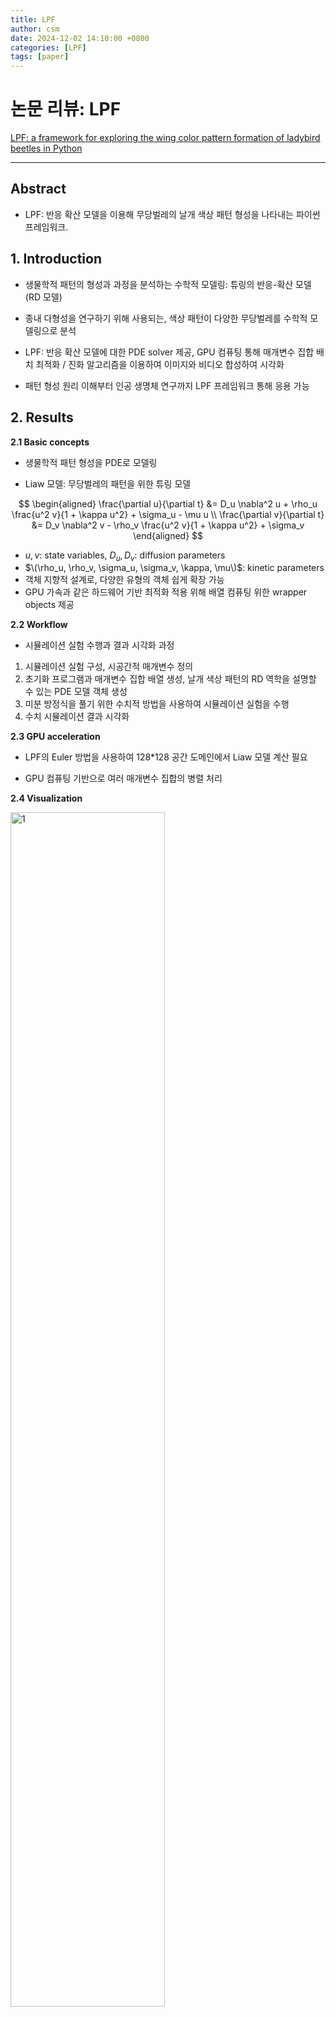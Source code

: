 ```yaml
---
title: LPF
author: csm
date: 2024-12-02 14:10:00 +0800
categories: [LPF]
tags: [paper]
---
```


# 논문 리뷰: LPF

[LPF: a framework for exploring the wing color pattern formation of ladybird beetles in Python](https://doi.org/10.1093/bioinformatics/btad430)


---
## Abstract

- LPF: 반응 확산 모델을 이용해 무당벌레의 날개 색상 패턴 형성을 나타내는 파이썬 프레임워크.  
             
## 1. Introduction    

- 생물학적 패턴의 형성과 과정을 분석하는 수학적 모델링: 튜링의 반응-확산 모델(RD 모델)  

- 종내 다형성을 연구하기 위해 사용되는, 색상 패턴이 다양한 무당벌레를 수학적 모델링으로 분석  

- LPF: 반응 확산 모델에 대한 PDE solver 제공, GPU 컴퓨팅 통해 매개변수 집합 배치 최적화 / 진화 알고리즘을 이용하여 이미지와 비디오 합성하여 시각화   

- 패턴 형성 원리 이해부터 인공 생명체 연구까지 LPF 프레임워크 통해 응용 가능  

## 2. Results

**2.1 Basic concepts**  
- 생물학적 패턴 형성을 PDE로 모델링  

- Liaw 모델: 무당벌레의 패턴을 위한 튜링 모델
  
$$
\begin{aligned}
\frac{\partial u}{\partial t} &= D_u \nabla^2 u + \rho_u \frac{u^2 v}{1 + \kappa u^2} + \sigma_u - \mu u \\
\frac{\partial v}{\partial t} &= D_v \nabla^2 v - \rho_v \frac{u^2 v}{1 + \kappa u^2} + \sigma_v
\end{aligned}
$$

-   $u, v$: state variables, $D_u, D_v$: diffusion parameters  
-   $\(\rho_u, \rho_v, \sigma_u, \sigma_v, \kappa, \mu\)$: kinetic parameters  
- 객체 지향적 설계로, 다양한 유형의 객체 쉽게 확장 가능  
- GPU 가속과 같은 하드웨어 기반 최적화 적용 위해 배열 컴퓨팅 위한 wrapper objects 제공  

**2.2 Workflow**  
- 시뮬레이션 실험 수행과 결과 시각화 과정
1. 시뮬레이션 실험 구성, 시공간적 매개변수 정의  
2. 초기화 프로그램과 매개변수 집합 배열 생성, 날개 색상 패턴의 RD 역학을 설명할 수 있는 PDE 모델 객체 생성  
3. 미분 방정식을 풀기 위한 수치적 방법을 사용하여 시뮬레이션 실험을 수행  
4. 수치 시뮬레이션 결과 시각화  

**2.3 GPU acceleration**  
- LPF의 Euler 방법을 사용하여 128*128 공간 도메인에서 Liaw 모델 계산 필요  

- GPU 컴퓨팅 기반으로 여러 매개변수 집합의 병렬 처리  

**2.4 Visualization**    
  

<img src="https://github.com/cxinsys/lpf/raw/main/assets/ladybird.gif" alt="1" width="70%" height="70%"/> 
<img src="https://github.com/cxinsys/lpf/raw/main/assets/pattern.gif" alt="1" width="70%" height="70%"/> 


- 패턴과 무당벌레 모양으로 시각화    

- 무당벌레 이미지 템플릿은 실험 생물학자가 개념적 다이어그램에서 무당벌레 표현하는 방식 반영  

**2.5 Evolutionary search**  
- PyGMO에 기반하여 초기 조건과 매개변수 생성  

- learned perceptual image patch similarity (LPIPS) 선택 가능: 합성 이미지가 대상 이미지에 얼마나 가까운지 측정하는 목적 함수 정의  

**2.6 Diploid model**  
- H.axyridis의 유전적 특징을 반영하기 위해 이배체 모델 개발  

- 교차 실험에서 교차가 없는 이배체 모델이 ‘mosaic dominance’ 현상을 더 잘 재현  

- *in silico* crossover: 개체 진화 구현. 부계 및 모계의 반수체 모델이 이배체 모델에서 교차를 거친다   

- 개체 진화 실험에서 초기 세대는 mosaic dominance를, 후기 세대는 일종의 genetic drift를 보여준다  

## 3. Conclusion  

- LPF는 무당벌레의 날개 색상 패턴 탐색 기능을 제공하는 프레임워크  

- 패턴을 효율적으로 탐색하기 위해 RD 시스템과 간결한 시각화에 집중   

- 종내 다형성의 수학적 모델 분석을 위한 연구 지원
